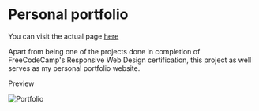 # Personal portfolio
You can visit the actual page [here](https://luckytsuma.netlify.app/)

Apart from being one of the projects done in completion of FreeCodeCamp's Responsive Web Design certification, this project as well serves as my personal portfolio website.

Preview


![Portfolio](https://user-images.githubusercontent.com/55623011/168221321-cd365879-8320-4f5e-8d1a-6c834d51563a.jpg)
